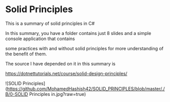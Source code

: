 # Solid Principles 

This is a summary of solid principles in C#

In this summary, you have  a folder contains just 8 slides and a simple console application that contains 

some practices with and without solid principles for more understanding of the benefit of them.

The source I have depended on it in this summary is 

https://dotnettutorials.net/course/solid-design-principles/


![SOLID Principles](https://github.com/MohamedHashish42/SOLID_PRINCIPLES/blob/master/./B/0-SOLID Principles in.jpg?raw=true)
